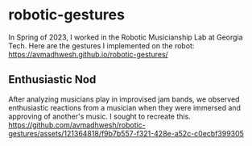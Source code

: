 # robotic-gestures

In Spring of 2023, I worked in the Robotic Musicianship Lab at Georgia Tech. Here are the gestures I implemented on the robot:
https://avmadhwesh.github.io/robotic-gestures/

## Enthusiastic Nod
After analyzing musicians play in improvised jam bands, we observed enthusiastic reactions from a musician when they were immersed and approving of another's music. I sought to recreate this. 
https://github.com/avmadhwesh/robotic-gestures/assets/121364818/f9b7b557-f321-428e-a52c-c0ecbf399305